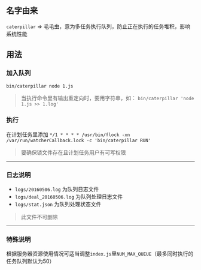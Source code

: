 ## 名字由来
`caterpillar` => 毛毛虫，意为多任务执行队列，防止正在执行的任务堆积，影响系统性能

## 用法
### 加入队列
`bin/caterpillar node 1.js`
> 当执行命令里有输出重定向时，要用字符串，如：
> `bin/caterpillar 'node 1.js >> 1.log'`


### 执行
在计划任务里添加 `*/1 * * * * /usr/bin/flock -xn /var/run/watcherCallback.lock -c 'bin/caterpillar RUN'`
> 要确保锁文件存在且计划任务用户有可写权限

-------------
### 日志说明
* `logs/20160506.log` 为队列日志文件
* `logs/deal_20160506.log` 为队列处理日志文件
* `logs/stat.json` 为队列处理状态文件
> 此文件不可删除

-------------
### 特殊说明
根据服务器资源使用情况可适当调整`index.js`里`NUM_MAX_QUEUE`（最多同时执行的任务队列默认为50）
